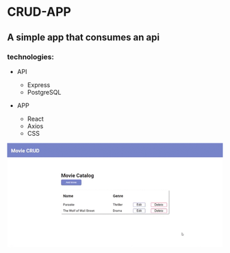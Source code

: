 # CRUD-APP

## A simple app that consumes an api

### technologies:

* API
  * Express
  * PostgreSQL

* APP
  * React
  * Axios
  * CSS

![](./Preview.gif)

